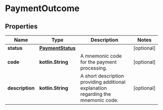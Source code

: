 
# PaymentOutcome

## Properties
Name | Type | Description | Notes
------------ | ------------- | ------------- | -------------
**status** | [**PaymentStatus**](PaymentStatus.md) |  |  [optional]
**code** | **kotlin.String** | A mnemonic code for the payment processing. |  [optional]
**description** | **kotlin.String** | A short description providing additional explanation regarding the mnemonic code. |  [optional]



